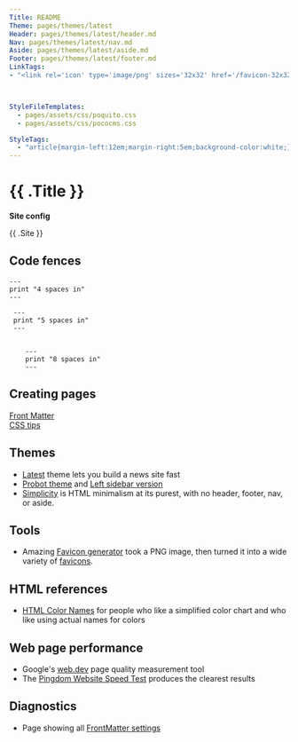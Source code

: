 ```yaml
---
Title: README
Theme: pages/themes/latest
Header: pages/themes/latest/header.md
Nav: pages/themes/latest/nav.md
Aside: pages/themes/latest/aside.md
Footer: pages/themes/latest/footer.md
LinkTags:
- "<link rel='icon' type='image/png' sizes='32x32' href='/favicon-32x32.png'>"



StyleFileTemplates:
  - pages/assets/css/poquito.css
  - pages/assets/css/pococms.css

StyleTags:
  - "article{margin-left:12em;margin-right:5em;background-color:white;}"
---
```


# {{ .Title }}

**Site config**

{{ .Site }}



## Code fences

    ---
    print "4 spaces in"
    ---

     ---
     print "5 spaces in"
     ---


        ---
        print "8 spaces in"
        ---



## Creating pages
[Front Matter](pages/front-matter.html)  
[CSS tips](pages/css-tips.html)  

## Themes

* [Latest](pages/themes/latest/index.html) theme lets you build a news site fast
* [Probot theme](pages/themes/probot.html) and [Left sidebar version](pages/themes/probot-left.html)
* [Simplicity](pages/themes/simplicity.html) is 
HTML minimalism at its purest, 
with no header, footer, nav, or aside.

## Tools
* Amazing [Favicon generator](https://realfavicongenerator.net) took a PNG image, then turned it into
a wide variety of [favicons](https://en.wikipedia.org/wiki/Favicon).

## HTML references

* [HTML Color Names](https://htmlcolorcodes.com/color-names) for people who like a simplified color chart and who like using actual names for colors

## Web page performance

* Google's [web.dev](https://web.dev/measure/) page quality measurement tool
* The [Pingdom Website Speed Test](https://tools.pingdom.com/) produces the clearest results

## Diagnostics

* Page showing all [FrontMatter settings](pages/diagnostics/allfeatures.html)


